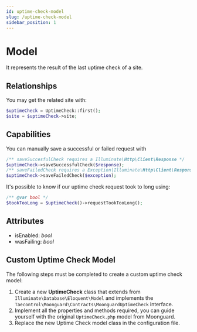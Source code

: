 ```yaml
---
id: uptime-check-model
slug: /uptime-check-model
sidebar_position: 1
---
```


# Model

It represents the result of the last uptime check of a site.

## Relationships

You may get the related site with:

```php
$uptimeCheck = UptimeCheck::first();
$site = $uptimeCheck->site;
```

## Capabilities

You can manually save a successful or failed request with

```php
/** saveSuccesfulCheck requires a Illuminate\Http\Client\Response */
$uptimeCheck->saveSuccessfulCheck($response);
/** saveFailedCheck requires a Exception|Illuminate\Http\Client\Response */
$uptimeCheck->saveFailedCheck($exception);
```

It's possible to know if our uptime check request took to long using:

```php
/** @var bool */
$tookTooLong = $uptimeCheck()->requestTookTooLong();
```

## Attributes

- isEnabled: _bool_
- wasFailing: _bool_

## Custom Uptime Check Model

The following steps must be completed to create a custom uptime check model:

1. Create a new **UptimeCheck** class that extends from `Illuminate\Database\Eloquent\Model` and implements the `Taecontrol\Moonguard\Contracts\MoonguardUptimeCheck` interface.
2. Implement all the properties and methods required, you can guide yourself with the original `UptimeCheck.php` model from Moonguard.
3. Replace the new Uptime Check model class in the configuration file.